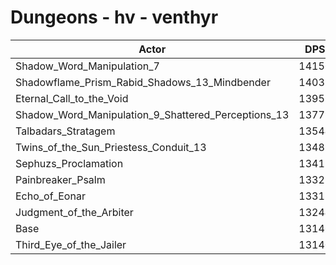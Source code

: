 # Dungeons - hv - venthyr
| Actor | DPS | Increase |
|---|:---:|:---:|
|Shadow_Word_Manipulation_7|14156|7.68%|
|Shadowflame_Prism_Rabid_Shadows_13_Mindbender|14038|6.79%|
|Eternal_Call_to_the_Void|13951|6.12%|
|Shadow_Word_Manipulation_9_Shattered_Perceptions_13|13779|4.82%|
|Talbadars_Stratagem|13544|3.03%|
|Twins_of_the_Sun_Priestess_Conduit_13|13489|2.61%|
|Sephuzs_Proclamation|13415|2.05%|
|Painbreaker_Psalm|13321|1.33%|
|Echo_of_Eonar|13315|1.29%|
|Judgment_of_the_Arbiter|13244|0.75%|
|Base|13146|0.00%|
|Third_Eye_of_the_Jailer|13140|-0.05%|
